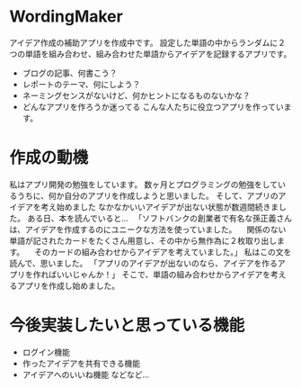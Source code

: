 # WordingMaker
アイデア作成の補助アプリを作成中です。
設定した単語の中からランダムに２つの単語を組み合わせ、組み合わせた単語からアイデアを記録するアプリです。
* ブログの記事、何書こう？
* レポートのテーマ、何にしよう？
* ネーミングセンスがないけど、何かヒントになるものないかな？
* どんなアプリを作ろうか迷ってる
こんな人たちに役立つアプリを作っています。

# 作成の動機
私はアプリ開発の勉強をしています。
数ヶ月とプログラミングの勉強をしているうちに、何か自分のアプリを作成しようと思いました。
そして、アプリのアイデアを考え始めました
なかなかいいアイデアが出ない状態が数週間続きました。
ある日、本を読んでいると...
　「ソフトバンクの創業者で有名な孫正義さんは、アイデアを作成するのにユニークな方法を使っていました。
　関係のない単語が記されたカードをたくさん用意し、その中から無作為に２枚取り出します。
　そのカードの組み合わせからアイデアを考えていました。」
私はこの文を読んで、思いました。
「アプリのアイデアが出ないのなら、アイデアを作るアプリを作ればいいじゃんか！」
そこで、単語の組み合わせからアイデアを考えるアプリを作成し始めました。

# 今後実装したいと思っている機能
* ログイン機能
* 作ったアイデアを共有できる機能
* アイデアへのいいね機能
などなど...


